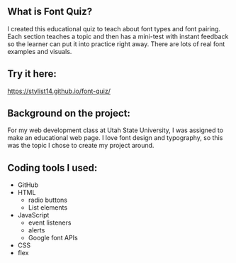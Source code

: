 ## What is Font Quiz?
I created this educational quiz to teach about font types and font pairing. Each section teaches a topic and then has a mini-test with instant feedback so the learner can put it into practice right away. There are lots of real font examples and visuals.

## Try it here:
https://stylist14.github.io/font-quiz/

## Background on the project:
For my web development class at Utah State University, I was assigned to make an educational web page. I love font design and typography, so this was the topic I chose to create my project around.

## Coding tools I used:
* GitHub
* HTML
  * radio buttons
  * List elements
* JavaScript
  * event listeners
  * alerts
  * Google font APIs
* CSS
 * flex
